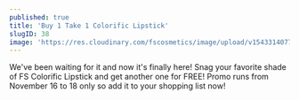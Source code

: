 ```yaml
---
published: true
title: 'Buy 1 Take 1 Colorific Lipstick'
slugID: 38
image: 'https://res.cloudinary.com/fscosmetics/image/upload/v1543314077/COLORIFIC_B1T1.jpg'
---
```


We've been waiting for it and now it's finally here! Snag your favorite shade of FS Colorific Lipstick and get another one for FREE! Promo runs from November 16 to 18 only so add it to your shopping list now!
